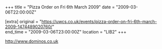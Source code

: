 +++
title = "Pizza Order on Fri 6th March 2009"
date = "2009-03-06T22:00:00Z"

[extra]
original = "https://uwcs.co.uk/events/pizza-order-on-fri-6th-march-2009-1474489020760/"    
end_time = "2009-03-06T23:00:00Z"
location = "LIB2"
+++

http://www.dominos.co.uk


